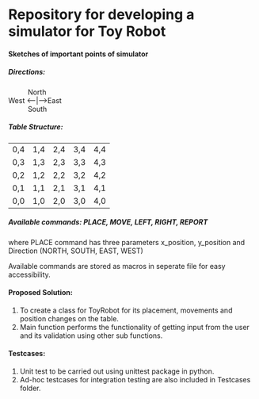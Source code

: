 # Repository for developing a simulator for Toy Robot

#### Sketches of important points of simulator

##### Directions:

&nbsp; &nbsp; &nbsp; &nbsp; &nbsp; North\
West <--|-->East\
&nbsp; &nbsp; &nbsp; &nbsp; &nbsp; South

##### Table Structure:
<table>
  <tr>
    <td>0,4</td>
    <td>1,4</td>
    <td>2,4</td>
    <td>3,4</td>
    <td>4,4</td>
  </tr>
  <tr>
    <td>0,3</td>
    <td>1,3</td>
    <td>2,3</td>
    <td>3,3</td>
    <td>4,3</td>
  </tr>
  <tr>
    <td>0,2</td>
    <td>1,2</td>
    <td>2,2</td>
    <td>3,2</td>
    <td>4,2</td>
  </tr>
   <tr>
    <td>0,1</td>
    <td>1,1</td>
    <td>2,1</td>
    <td>3,1</td>
    <td>4,1</td>
  </tr>
   <tr>
    <td>0,0</td>
    <td>1,0</td>
    <td>2,0</td>
    <td>3,0</td>
    <td>4,0</td>
  </tr>
</table>

##### Available commands: PLACE, MOVE, LEFT, RIGHT, REPORT
where PLACE command has three parameters x_position, y_position and Direction (NORTH, SOUTH, EAST, WEST)

Available commands are stored as macros in seperate file for easy accessibility.

#### Proposed Solution:
1) To create a class for ToyRobot for its placement, movements and position changes on the table.
2) Main function performs the functionality of getting input from the user and its validation using other sub functions.

#### Testcases:
1) Unit test to be carried out using unittest package in python.
2) Ad-hoc testcases for integration testing are also included in Testcases folder.
